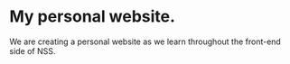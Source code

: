 # My personal website.

We are creating a personal website as we learn throughout the front-end side of NSS.
